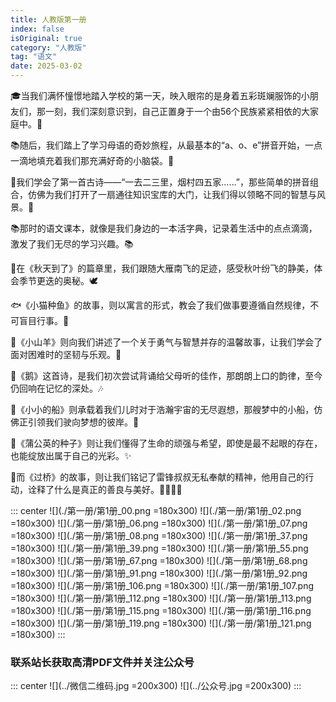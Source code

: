 ```yaml
---
title: 人教版第一册
index: false
isOriginal: true
category: "人教版"
tag: "语文"
date: 2025-03-02
---
```


🎓当我们满怀憧憬地踏入学校的第一天，映入眼帘的是身着五彩斑斓服饰的小朋友们，那一刻，我们深刻意识到，自己正置身于一个由56个民族紧紧相依的大家庭中。👫

📚随后，我们踏上了学习母语的奇妙旅程，从最基本的“a、o、e”拼音开始，一点一滴地填充着我们那充满好奇的小脑袋。🧠

📖我们学会了第一首古诗——“一去二三里，烟村四五家……”，那些简单的拼音组合，仿佛为我们打开了一扇通往知识宝库的大门，让我们得以领略不同的智慧与风景。🌈

📚那时的语文课本，就像是我们身边的一本活字典，记录着生活中的点点滴滴，激发了我们无尽的学习兴趣。📚

🍂在《秋天到了》的篇章里，我们跟随大雁南飞的足迹，感受秋叶纷飞的静美，体会季节更迭的奥秘。🕊️

🐟《小猫种鱼》的故事，则以寓言的形式，教会了我们做事要遵循自然规律，不可盲目行事。🐾

🐐《小山羊》则向我们讲述了一个关于勇气与智慧并存的温馨故事，让我们学会了面对困难时的坚韧与乐观。💪

🦆《鹅》这首诗，是我们初次尝试背诵给父母听的佳作，那朗朗上口的韵律，至今仍回响在记忆的深处。🎶

🌌《小小的船》则承载着我们儿时对于浩瀚宇宙的无尽遐想，那艘梦中的小船，仿佛正引领我们驶向梦想的彼岸。🚀

🌸《蒲公英的种子》则让我们懂得了生命的顽强与希望，即使是最不起眼的存在，也能绽放出属于自己的光彩。✨

🌉而《过桥》的故事，则让我们铭记了雷锋叔叔无私奉献的精神，他用自己的行动，诠释了什么是真正的善良与美好。👨‍👩‍👧‍👦

::: center
![](./第一册/第1册_00.png =180x300)
![](./第一册/第1册_02.png =180x300)
![](./第一册/第1册_06.png =180x300)
![](./第一册/第1册_07.png =180x300)
![](./第一册/第1册_08.png =180x300)
![](./第一册/第1册_37.png =180x300)
![](./第一册/第1册_39.png =180x300)
![](./第一册/第1册_55.png =180x300)
![](./第一册/第1册_67.png =180x300)
![](./第一册/第1册_68.png =180x300)
![](./第一册/第1册_91.png =180x300)
![](./第一册/第1册_92.png =180x300)
![](./第一册/第1册_106.png =180x300)
![](./第一册/第1册_107.png =180x300)
![](./第一册/第1册_112.png =180x300)
![](./第一册/第1册_113.png =180x300)
![](./第一册/第1册_115.png =180x300)
![](./第一册/第1册_116.png =180x300)
![](./第一册/第1册_119.png =180x300)
![](./第一册/第1册_121.png =180x300)
:::

### 联系站长获取高清PDF文件并关注公众号
::: center
![](../微信二维码.jpg =200x300)
![](../公众号.jpg =200x300)
:::
